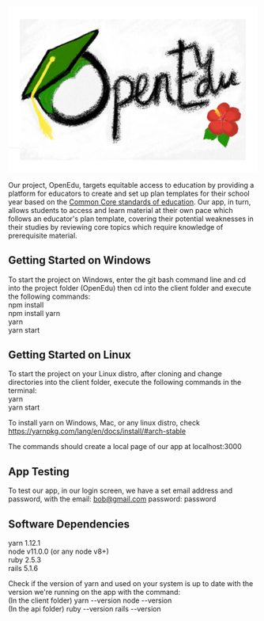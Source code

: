  <img src="OpenEdu.png" alt="Our logo">
 
Our project, OpenEdu, targets equitable access to education by providing a platform for educators to create and set up plan templates for their school year based on the <a href="http://www.corestandards.org/read-the-standards/">Common Core standards of education</a>. Our app, in turn, allows students to access and learn material at their own pace which follows an educator's plan template, covering their potential weaknesses in their studies by reviewing core topics which require knowledge of prerequisite material.

## Getting Started on Windows
To start the project on Windows, enter the git bash command line and cd into the project folder (OpenEdu) then cd into the client folder and execute the following commands:
<br>
npm install
<br>
npm install yarn
<br>
yarn
<br>
yarn start
<br>
## Getting Started on Linux 
To start the project on your Linux distro, after cloning and change directories into the client folder, execute the following commands in the terminal:
<br>
yarn
<br>
yarn start
<br>

To install yarn on Windows, Mac, or any linux distro, check https://yarnpkg.com/lang/en/docs/install/#arch-stable

The commands should create a local page of our app at localhost:3000

## App Testing
To test our app, in our login screen, we have a set email address and password, with the email: bob@gmail.com password: password

## Software Dependencies 
yarn 1.12.1 
<br>
node v11.0.0 (or any node v8+)
<br>
ruby 2.5.3 
<br>
rails 5.1.6

Check if the version of yarn and used on your system is up to date with the version we're running on the app with the command:
<br>
(In the client folder)
yarn --version
node --version
<br>
(In the api folder)
ruby --version
rails --version


